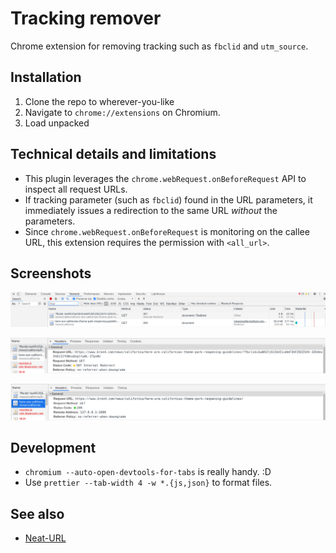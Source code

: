 # Tracking remover

Chrome extension for removing tracking such as `fbclid` and `utm_source`.

## Installation

1. Clone the repo to wherever-you-like
2. Navigate to `chrome://extensions` on Chromium.
3. Load unpacked

## Technical details and limitations

- This plugin leverages the `chrome.webRequest.onBeforeRequest` API to inspect all request URLs.
- If tracking parameter (such as `fbclid`) found in the URL parameters, it immediately issues a redirection to the same URL *without* the parameters.
- Since `chrome.webRequest.onBeforeRequest` is monitoring on the callee URL, this extension requires the permission with `<all_url>`.

## Screenshots

![img1](imgs/1.png)

![img2](imgs/2.png)

![img3](imgs/3.png)

## Development

- `chromium --auto-open-devtools-for-tabs` is really handy. :D
- Use `prettier --tab-width 4 -w *.{js,json}` to format files.

## See also

- [Neat-URL](https://github.com/Smile4ever/Neat-URL)
